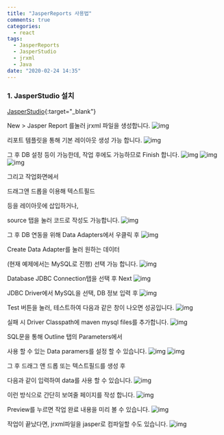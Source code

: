 ```yaml
---
title: "JasperReports 사용법"
comments: true
categories:
  - react
tags:
  - JasperReports
  - JasperStudio
  - jrxml
  - Java
date: "2020-02-24 14:35"
---
```


### 1. JasperStudio 설치

  [JasperStudio](https://sourceforge.net/projects/jasperstudio/){:target="_blank"}

  New > Jasper Report 를눌러 jrxml 파일을 생성합니다.
  ![img](\assets\images\jasper\20200224183604_025_Jaspersoft_Studio.png)

  리포트 템플릿을 통해 기본 레이아웃 생성 가능 합니다.
  ![img](\assets\images\jasper\20200224183616_026_Jaspersoft_Studio.png)

  그 후 DB 설정 등이 가능한데, 작업 후에도 가능하므로 Finish 합니다.
  ![img](\assets\images\jasper\20200224183634_027_Jaspersoft_Studio.png)
  ![img](\assets\images\jasper\20200224183649_028_Jaspersoft_Studio.png)
  ![img](\assets\images\jasper\20200224183654_029_Jaspersoft_Studio.png)

  그리고 작업화면에서

  드래그앤 드롭을 이용해 텍스트필드 
  
  등을 레이아웃에 삽입하거나, 
  
  source 탭을 눌러 코드로 작성도 가능합니다.
  ![img](\assets\images\jasper\20200224185048_031_Jaspersoft_Studio.png)

  그 후 DB 연동을 위해 Data Adapters에서 우클릭 후 
  ![img](\assets\images\jasper\20200225110617_034_Jaspersoft_Studio.png)

  Create Data Adapter를 눌러 원하는 데이터 
  
  (현재 예제에서는 MySQL로 진행) 선택 가능 합니다.
  ![img](\assets\images\jasper\20200225110710_035_Jaspersoft_Studio.png)

  Database JDBC Connection탭을 선택 후 Next
  ![img](\assets\images\jasper\20200224183604_025_Jaspersoft_Studio.png)

  JDBC Driver에서 MySQL을 선택, DB 정보 입력 후
  ![img](\assets\images\jasper\20200225110933_036_Jaspersoft_Studio.png)

  Test 버튼을 눌러, 테스트하여 다음과 같은 창이 나오면 성공입니다.
  ![img](\assets\images\jasper\20200225111034_037_Jaspersoft_Studio.png)

  실패 시 Driver Classpath에 maven mysql files를 추가합니다.
  ![img](\assets\images\jasper\20200225111234_038_Jaspersoft_Studio.png)

  SQL문을 통해 Outline 탭의 Parameters에서 
  
  사용 할 수 있는 Data paramers를 설정 할 수 있습니다.
  ![img](\assets\images\jasper\20200225111458_039_Jaspersoft_Studio.png)
  ![img](\assets\images\jasper\20200225111521_041_Jaspersoft_Studio.png)

  그 후 드래그 앤 드롭 또는 텍스트필드를 생성 후 
  
  다음과 같이 입력하여 data를 사용 할 수 있습니다.
  ![img](\assets\images\jasper\20200225111622_044_Jaspersoft_Studio.png)

  이런 방식으로 간단히 보여줄 페이지를 작성 합니다.
  ![img](\assets\images\jasper\20200225112529_045_Jaspersoft_Studio.png)
  
  Preview를 누르면 작업 완료 내용을 미리 볼 수 있습니다.
  ![img](\assets\images\jasper\20200225112628_046_Jaspersoft_Studio.png)

  작업이 끝났다면, jrxml파일을 jasper로 컴파일할 수도 있습니다.
  ![img](\assets\images\jasper\20200225112841_047_Jaspersoft_Studio.png)